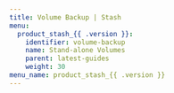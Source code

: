 ```yaml
---
title: Volume Backup | Stash
menu:
  product_stash_{{ .version }}:
    identifier: volume-backup
    name: Stand-alone Volumes
    parent: latest-guides
    weight: 30
menu_name: product_stash_{{ .version }}
---
```

